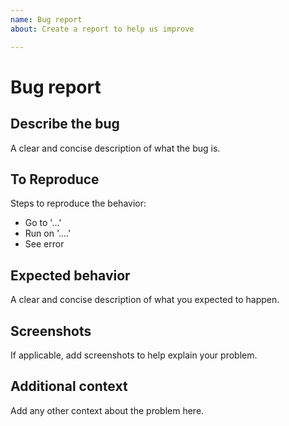 ```yaml
---
name: Bug report
about: Create a report to help us improve

---
```


# Bug report

## Describe the bug

A clear and concise description of what the bug is.

## To Reproduce

Steps to reproduce the behavior:

- Go to '...'
- Run on '....'
- See error

## Expected behavior

A clear and concise description of what you expected to happen.

## Screenshots

If applicable, add screenshots to help explain your problem.

## Additional context

Add any other context about the problem here.
